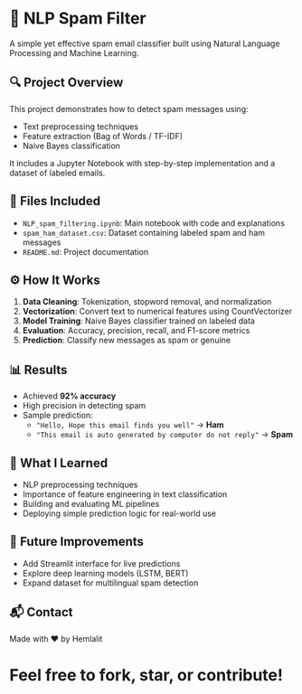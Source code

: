 # 📧 NLP Spam Filter

A simple yet effective spam email classifier built using Natural Language Processing and Machine Learning.

## 🔍 Project Overview

This project demonstrates how to detect spam messages using:
- Text preprocessing techniques
- Feature extraction (Bag of Words / TF-IDF)
- Naive Bayes classification

It includes a Jupyter Notebook with step-by-step implementation and a dataset of labeled emails.

## 📁 Files Included

- `NLP_spam_filtering.ipynb`: Main notebook with code and explanations
- `spam_ham_dataset.csv`: Dataset containing labeled spam and ham messages
- `README.md`: Project documentation

## ⚙️ How It Works

1. **Data Cleaning**: Tokenization, stopword removal, and normalization
2. **Vectorization**: Convert text to numerical features using CountVectorizer
3. **Model Training**: Naive Bayes classifier trained on labeled data
4. **Evaluation**: Accuracy, precision, recall, and F1-score metrics
5. **Prediction**: Classify new messages as spam or genuine

## 📊 Results

- Achieved **92% accuracy**
- High precision in detecting spam
- Sample prediction:
  - `"Hello, Hope this email finds you well"` → **Ham**
  - `"This email is auto generated by computer do not reply"` → **Spam**

## 🧠 What I Learned

- NLP preprocessing techniques
- Importance of feature engineering in text classification
- Building and evaluating ML pipelines
- Deploying simple prediction logic for real-world use

## 🚀 Future Improvements

- Add Streamlit interface for live predictions
- Explore deep learning models (LSTM, BERT)
- Expand dataset for multilingual spam detection
  
## 📬 Contact
Made with ❤️ by Hemlalit

# Feel free to fork, star, or contribute!
